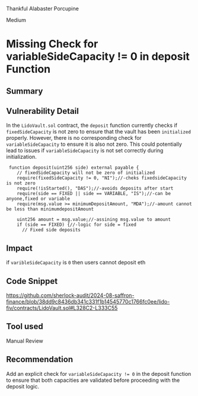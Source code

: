 Thankful Alabaster Porcupine

Medium

# Missing Check for variableSideCapacity != 0 in deposit Function

## Summary

## Vulnerability Detail

In the `LidoVault.sol` contract, the `deposit` function currently checks if `fixedSideCapacity` is not zero to ensure that the vault has been `initialized` properly. However, there is no corresponding check for `variableSideCapacity` to ensure it is also not zero. This could potentially lead to issues if `variableSideCapacity` is not set correctly during initialization.

```solidity
 function deposit(uint256 side) external payable {
    // fixedSideCapacity will not be zero of initialized
    require(fixedSideCapacity != 0, "NI");//-cheks fixedsideCapacity is not zero
    require(!isStarted(), "DAS");//-avoids deposits after start
    require(side == FIXED || side == VARIABLE, "IS");//-can be anyone,fixed or variable
    require(msg.value >= minimumDepositAmount, "MDA");//-amount cannot be less than minimumdepositAmount

    uint256 amount = msg.value;//-assining msg.value to amount
    if (side == FIXED) {//-logic for side = fixed
      // Fixed side deposits
```


## Impact
if `varibleSideCapacity` is `0` then users cannot deposit eth 

## Code Snippet

https://github.com/sherlock-audit/2024-08-saffron-finance/blob/38dd9c8436db341c331f1b14545770c1766fc0ee/lido-fiv/contracts/LidoVault.sol#L328C2-L333C55

## Tool used

Manual Review

## Recommendation
Add an explicit check for `variableSideCapacity != 0` in the deposit function to ensure that both capacities are validated before proceeding with the deposit logic.